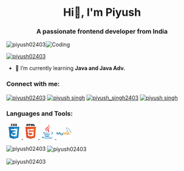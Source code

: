 <h1 align="center">Hi👋, I'm Piyush</h1>
<h3 align="center">A passionate frontend developer from India</h3>
<img align="right" alt="Coding" width="400" src="https://cdn.videoplasty.com/animation/chill-coding-programming-lo-fi-animation-stock-animation-21874-1280x720.jpg?1607096344">

<p align="left"> <img src="https://komarev.com/ghpvc/?username=piyush02403&label=Profile%20views&color=0e75b6&style=flat" alt="piyush02403" /> </p>

<p align="left"> <a href="https://twitter.com/piyush02403" target="blank"><img src="https://img.shields.io/twitter/follow/piyush02403?logo=twitter&style=for-the-badge" alt="piyush02403" /></a> </p>

- 🌱 I’m currently learning **Java and Java Adv.**

<h3 align="left">Connect with me:</h3>
<p align="left">
<a href="https://twitter.com/piyush02403" target="blank"><img align="center" src="https://raw.githubusercontent.com/rahuldkjain/github-profile-readme-generator/master/src/images/icons/Social/twitter.svg" alt="piyush02403" height="30" width="40" /></a>
<a href="https://linkedin.com/in/piyush singh" target="blank"><img align="center" src="https://raw.githubusercontent.com/rahuldkjain/github-profile-readme-generator/master/src/images/icons/Social/linked-in-alt.svg" alt="piyush singh" height="30" width="40" /></a>
<a href="https://instagram.com/piyush_singh2403" target="blank"><img align="center" src="https://raw.githubusercontent.com/rahuldkjain/github-profile-readme-generator/master/src/images/icons/Social/instagram.svg" alt="piyush_singh2403" height="30" width="40" /></a>
<a href="https://www.hackerrank.com/piyush singh" target="blank"><img align="center" src="https://raw.githubusercontent.com/rahuldkjain/github-profile-readme-generator/master/src/images/icons/Social/hackerrank.svg" alt="piyush singh" height="30" width="40" /></a>
</p>

<h3 align="left">Languages and Tools:</h3>
<p align="left"> <a href="https://www.w3schools.com/css/" target="_blank" rel="noreferrer"> <img src="https://raw.githubusercontent.com/devicons/devicon/master/icons/css3/css3-original-wordmark.svg" alt="css3" width="40" height="40"/> </a> <a href="https://www.w3.org/html/" target="_blank" rel="noreferrer"> <img src="https://raw.githubusercontent.com/devicons/devicon/master/icons/html5/html5-original-wordmark.svg" alt="html5" width="40" height="40"/> </a> <a href="https://www.java.com" target="_blank" rel="noreferrer"> <img src="https://raw.githubusercontent.com/devicons/devicon/master/icons/java/java-original.svg" alt="java" width="40" height="40"/> </a> <a href="https://www.mysql.com/" target="_blank" rel="noreferrer"> <img src="https://raw.githubusercontent.com/devicons/devicon/master/icons/mysql/mysql-original-wordmark.svg" alt="mysql" width="40" height="40"/> </a> </p>

<p><img align="left" src="https://github-readme-stats.vercel.app/api/top-langs?username=piyush02403&show_icons=true&locale=en&layout=compact" alt="piyush02403" /></p>

<p>&nbsp;<img align="center" src="https://github-readme-stats.vercel.app/api?username=piyush02403&show_icons=true&locale=en" alt="piyush02403" /></p>

<p><img align="center" src="https://github-readme-streak-stats.herokuapp.com/?user=piyush02403&" alt="piyush02403" /></p>
